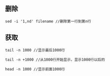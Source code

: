 ## 删除
```
sed -i '1,nd' filename //删除第一行到第n行
```

## 获取
```
tail -n 1000 //显示最后1000行

tail -n +1000 //从1000行开始显示，显示1000行以后的

head -n 1000 //显示前面1000行
```


